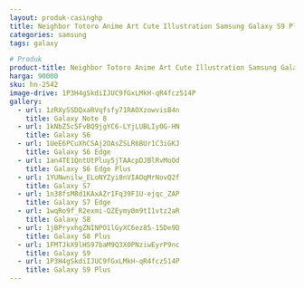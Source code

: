 ```yaml
---
layout: produk-casinghp
title: Neighbor Totoro Anime Art Cute Illustration Samsung Galaxy S9 Plus Case
categories: samsung
tags: galaxy

# Produk
product-title: Neighbor Totoro Anime Art Cute Illustration Samsung Galaxy S9 Plus Case
harga: 90000
sku: hn-2542
image-drive: 1P3H4gSkdiIJUC9fGxLMkH-qR4fcz514P
gallery:
  - url: 1zRXySSDQxaRVqfsfy71RAOXzowvisB4n
    title: Galaxy Note 8
  - url: 1kNbZ5c5FvBQ9jgYC6-LYjLUBLIy0G-HN
    title: Galaxy S6
  - url: 1UeE6PCuXhCSAj2OAsZSLR6BUr1C3iGKJ
    title: Galaxy S6 Edge
  - url: 1an4TE1QntUtPluy5jTAAcpDJBlRvMoOd
    title: Galaxy S6 Edge Plus
  - url: 1YUNwnilw_ELoNYZyi8nVIAOqMrNovQ2f
    title: Galaxy S7
  - url: 1n38fsM8d1KAxAZr1Fq39F1U-ejqc_ZAP
    title: Galaxy S7 Edge
  - url: 1wqRo9f_R2exmi-QZEymy0m9tI1vtz2aR
    title: Galaxy S8
  - url: 1jBPryxhgZNINPO1lGyXC6ez85-15De9D
    title: Galaxy S8 Plus
  - url: 1FMTJkX9lHS97baM9Q3X0PNziwEyrP9nc
    title: Galaxy S9
  - url: 1P3H4gSkdiIJUC9fGxLMkH-qR4fcz514P
    title: Galaxy S9 Plus
---
```

